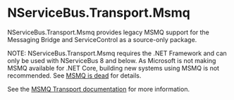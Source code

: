# NServiceBus.Transport.Msmq

NServiceBus.Transport.Msmq provides legacy MSMQ support for the Messaging Bridge and ServiceControl as a source-only package.

NOTE: NServiceBus.Transport.Msmq requires the .NET Framework and can only be used with NServiceBus 8 and below. As Microsoft is not making MSMQ available for .NET Core, building new systems using MSMQ is not recommended. See [MSMQ is dead](https://particular.net/blog/msmq-is-dead) for details.

See the [MSMQ Transport documentation](https://docs.particular.net/transports/msmq/) for more information.
